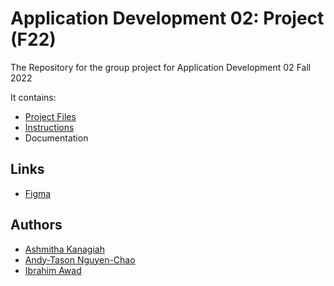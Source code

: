 # Application Development 02: Project (F22)

The Repository for the group project for Application Development 02 Fall 2022

It contains:
- [Project Files](EventOrganiser)
- [Instructions](AP2_ProjectInstructions.pdf)
- Documentation

## Links

- [Figma](https://www.figma.com/file/g0b61hkbsCP8M9BsjUjNtO/AppDev02_Project?node-id=0%3A1&t=yu6WrAzntY8zmQQc-1)

## Authors

- [Ashmitha Kanagiah](https://github.com/ashmyytaa) 
- [Andy-Tason Nguyen-Chao](https://github.com/DHay10)
- [Ibrahim Awad](https://github.com/IbramsA)
